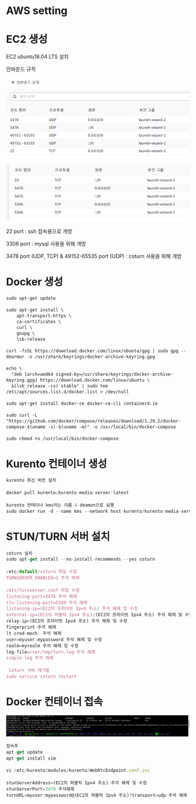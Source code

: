 # AWS setting

# EC2 생성

EC2 ubuntu18.04 LTS 설치

인바운드 규칙

![AWS%20setting%20bed471ca47c44ff7b16e4a29e0c30059/Untitled.png](AWS%20setting%20bed471ca47c44ff7b16e4a29e0c30059/Untitled.png)

![AWS%20setting%20bed471ca47c44ff7b16e4a29e0c30059/Untitled%201.png](AWS%20setting%20bed471ca47c44ff7b16e4a29e0c30059/Untitled%201.png)

22 port : ssh 접속용으로 개방

3306 port : mysql 사용을 위해 개방

3478 port (UDP, TCP) & 49152-65535 port (UDP) : coturn 사용을 위해 개방

# Docker 생성

```
sudo apt-get update

sudo apt-get install \
    apt-transport-https \
    ca-certificates \
    curl \
    gnupg \
    lsb-release

curl -fsSL https://download.docker.com/linux/ubuntu/gpg | sudo gpg --dearmor -o /usr/share/keyrings/docker-archive-keyring.gpg

echo \
  "deb [arch=amd64 signed-by=/usr/share/keyrings/docker-archive-keyring.gpg] https://download.docker.com/linux/ubuntu \
  $(lsb_release -cs) stable" | sudo tee /etc/apt/sources.list.d/docker.list > /dev/null

sudo apt-get install docker-ce docker-ce-cli containerd.io

sudo curl -L "https://github.com/docker/compose/releases/download/1.29.2/docker-compose-$(uname -s)-$(uname -m)" -o /usr/local/bin/docker-compose

sudo chmod +x /usr/local/bin/docker-compose
```

# Kurento 컨테이너 생성

```jsx
kurento 최신 버전 설치

docker pull kurento/kurento-media-server:latest

kurento 컨테이너 kms라는 이름 & deamon으로 실행
sudo docker run -d --name kms --network host kurento/kurento-media-server:latest
```

# STUN/TURN 서버 설치

```jsx
coturn 설치
sudo apt-get install --no-install-recommends --yes coturn

/etc/default/coturn 파일 수정
TURNSERVER_ENABLED=1 주석 해제

/etc/turnserver.conf 파일 수정
listening-port=3478 주석 해제
tls-listening-port=5349 주석 해제
listening-ip=(EC2의 프라이빗 Ipv4 주소) 주석 해제 및 수정
external-ip=(EC2의 퍼블릭 Ipv4 주소)/(EC2의 프라이빗 Ipv4 주소) 주석 해제 및 수정
relay-ip=(EC2의 프라이빗 Ipv4 주소) 주석 해제 및 수정
fingerprint 주석 해제
lt-cred-mech  주석 해제
user=myuser:mypassword 주석 해제 및 수정
realm=myrealm 주석 해제 및 수정
log-file=/var/tmp/turn.log 주석 해제
simple-log 주석 해제

 Coturn 서버 재기동
sudo service coturn restart
```

# Docker 컨테이너 접속

![AWS%20setting%20bed471ca47c44ff7b16e4a29e0c30059/Untitled%202.png](AWS%20setting%20bed471ca47c44ff7b16e4a29e0c30059/Untitled%202.png)

```jsx
접속후
apt-get update
apt-get install vim

vi /etc/kurento/modules/kurento/WebRtcEndpoint.conf.ini

stunServerAddress=(EC2의 퍼블릭 Ipv4 주소) 주석 해제 및 수정
stunServerPort=3478 주석해제
turnURL=myuser:mypassword@(EC2의 퍼블릭 Ipv4 주소)?transport=udp 주석 해제 및 수정
```
